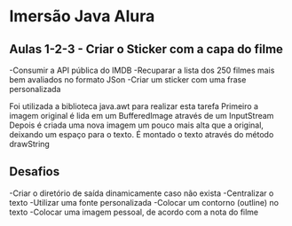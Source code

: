 # Imersão Java Alura 
## Aulas 1-2-3 - Criar o Sticker com a capa do filme

-Consumir a API pública do IMDB
-Recuparar a lista dos 250 filmes mais bem avaliados no formato JSon
-Criar um sticker com uma frase personalizada 

Foi utilizada a biblioteca java.awt para realizar esta tarefa
Primeiro a imagem original é lida em um BufferedImage através de um InputStream
Depois é criada uma nova imagem um pouco mais alta que a original, deixando um espaço para o texto.
É montado o texto através do método drawString

## Desafios
-Criar o diretório de saída dinamicamente caso não exista
-Centralizar o texto
-Utilizar uma fonte personalizada
-Colocar um contorno (outline) no texto
-Colocar uma imagem pessoal, de acordo com a nota do filme
